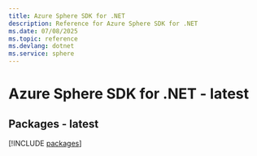 ```yaml
---
title: Azure Sphere SDK for .NET
description: Reference for Azure Sphere SDK for .NET
ms.date: 07/08/2025
ms.topic: reference
ms.devlang: dotnet
ms.service: sphere
---
```

# Azure Sphere SDK for .NET - latest
## Packages - latest
[!INCLUDE [packages](sphere-index.md)]